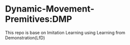 # Dynamic-Movement-Premitives:DMP
This repo is base on Imitation Learning using Learning from Demonstration(LfD)
